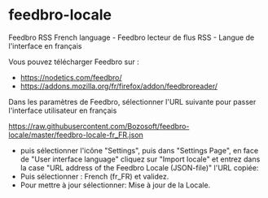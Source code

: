 # feedbro-locale
Feedbro RSS French language - Feedbro lecteur de flus RSS - Langue de l'interface en français

Vous pouvez télécharger Feedbro sur : 
  - https://nodetics.com/feedbro/
  - https://addons.mozilla.org/fr/firefox/addon/feedbroreader/

Dans les paramètres de Feedbro, sélectionner l'URL suivante pour passer l'interface utilisateur en français

https://raw.githubusercontent.com/Bozosoft/feedbro-locale/master/feedbro-locale-fr_FR.json

  - puis sélectionner l'icône "Settings", puis dans "Settings Page", en face de "User interface language" cliquez sur "Import locale" et entrez dans la case "URL address of the Feedbro Locale (JSON-file)" l'URL copiée: 
  - Puis sélectionner : French (fr_FR) et validez.
  - Pour mettre à jour sélectionner: Mise à jour de la Locale.
